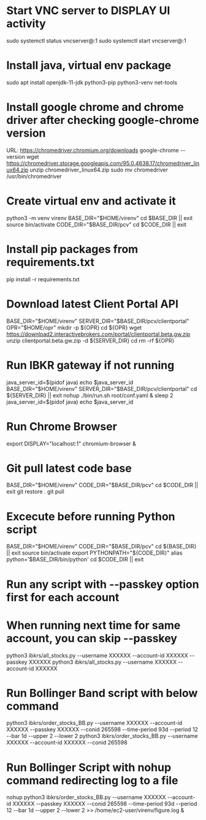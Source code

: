
# Start VNC server to DISPLAY UI activity
sudo systemctl status vncserver@:1
sudo systemctl start vncserver@:1

# Install java, virtual env package
sudo apt install openjdk-11-jdk python3-pip python3-venv net-tools

# Install google chrome and chrome driver after checking google-chrome version
URL: https://chromedriver.chromium.org/downloads
google-chrome --version
wget https://chromedriver.storage.googleapis.com/95.0.4638.17/chromedriver_linux64.zip
unzip chromedriver_linux64.zip
sudo mv chromedriver /usr/bin/chromedriver

# Create virtual env and activate it
python3 -m venv virenv
BASE_DIR="$HOME/virenv"
cd $BASE_DIR || exit
source bin/activate
CODE_DIR="$BASE_DIR/pcv"
cd $CODE_DIR || exit

# Install pip packages from requirements.txt
pip install -r requirements.txt

# Download latest Client Portal API
BASE_DIR="$HOME/virenv"
SERVER_DIR="$BASE_DIR/pcv/clientportal"
OPR="$HOME/opr"
mkdir -p ${OPR}
cd ${OPR}
wget https://download2.interactivebrokers.com/portal/clientportal.beta.gw.zip
unzip clientportal.beta.gw.zip -d ${SERVER_DIR}
cd
rm -rf ${OPR}


# Run IBKR gateway if not running
java_server_id=$(pidof java)
echo $java_server_id
BASE_DIR="$HOME/virenv"
SERVER_DIR="$BASE_DIR/pcv/clientportal"
cd ${SERVER_DIR} || exit
nohup ./bin/run.sh root/conf.yaml &
sleep 2
java_server_id=$(pidof java)
echo $java_server_id

# Run Chrome Browser
export DISPLAY="localhost:1"
chromium-browser &

# Git pull latest code base
BASE_DIR="$HOME/virenv"
CODE_DIR="$BASE_DIR/pcv"
cd $CODE_DIR || exit
git restore .
git pull

# Excecute before running Python script
BASE_DIR="$HOME/virenv"
CODE_DIR="$BASE_DIR/pcv"
cd ${BASE_DIR} || exit
source bin/activate
export PYTHONPATH="${CODE_DIR}"
alias python='$BASE_DIR/bin/python'
cd $CODE_DIR || exit

# Run any script with --passkey option first for each account
# When running next time for same account, you can skip --passkey
python3 ibkrs/all_stocks.py --username XXXXXX --account-id XXXXXX --passkey XXXXXX
python3 ibkrs/all_stocks.py --username XXXXXX --account-id XXXXXX

# Run Bollinger Band script with below command
python3 ibkrs/order_stocks_BB.py --username XXXXXX --account-id XXXXXX --passkey XXXXXX --conid 265598 --time-period 93d --period 12 --bar 1d --upper 2 --lower 2
python3 ibkrs/order_stocks_BB.py --username XXXXXX --account-id XXXXXX --conid 265598

# Run Bollinger Script with nohup command redirecting log to a file
nohup python3 ibkrs/order_stocks_BB.py --username XXXXXX --account-id XXXXXX --passkey XXXXXX --conid 265598 --time-period 93d --period 12 --bar 1d --upper 2 --lower 2  >> /home/ec2-user/virenv/figure.log &